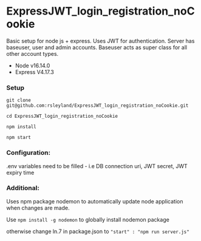 # ExpressJWT_login_registration_noCookie
Basic setup for node js + express. Uses JWT for authentication. 
Server has baseuser, user and admin accounts. Baseuser acts as super class for all other account types.

- Node v16.14.0
- Express V4.17.3

### Setup
`git clone git@github.com:rsleyland/ExpressJWT_login_registration_noCookie.git`

`cd ExpressJWT_login_registration_noCookie`

`npm install`

`npm start`

### Configuration:
.env variables need to be filled - i.e DB connection uri, JWT secret, JWT expiry time
### Additional:
Uses npm package nodemon to automatically update node application when changes are made.

Use `npm install -g nodemon` to globally install nodemon package

otherwise change ln.7 in package.json to `"start" : "npm run server.js"`
